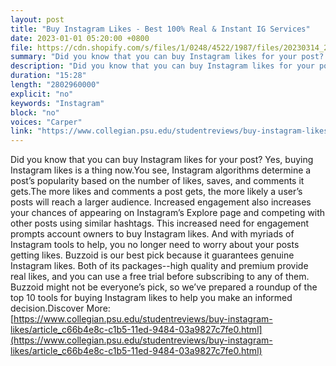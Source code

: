 ```yaml
---
layout: post
title: "Buy Instagram Likes - Best 100% Real & Instant IG Services"
date: 2023-01-01 05:20:00 +0800
file: https://cdn.shopify.com/s/files/1/0248/4522/1987/files/20230314_2.mp3?v=1678762271
summary: "Did you know that you can buy Instagram likes for your post? Yes, buying Instagram likes is a thing now.You see, Instagram algorithms determine a post’s popularity based on the number of likes, saves, and comments it gets.The more likes and comments a post gets, the more likely a user’s posts will reach a larger audience. Increased engagement also increases your chances of appearing on Instagram’s Explore page and competing with other posts using similar hashtags. This increased need for engagement prompts account owners to buy Instagram likes. And with myriads of Instagram tools to help, you no longer need to worry about your posts getting likes. Buzzoid is our best pick because it guarantees genuine Instagram likes. Both of its packages--high quality and premium provide real likes, and you can use a free trial before subscribing to any of them. Buzzoid might not be everyone’s pick, so we’ve prepared a roundup of the top 10 tools for buying Instagram likes to help you make an informed decision."
description: "Did you know that you can buy Instagram likes for your post? Yes, buying Instagram likes is a thing now.You see, Instagram algorithms determine a post’s popularity based on the number of likes, saves, and comments it gets.The more likes and comments a post gets, the more likely a user’s posts will reach a larger audience. Increased engagement also increases your chances of appearing on Instagram’s Explore page and competing with other posts using similar hashtags. This increased need for engagement prompts account owners to buy Instagram likes. And with myriads of Instagram tools to help, you no longer need to worry about your posts getting likes. Buzzoid is our best pick because it guarantees genuine Instagram likes. Both of its packages--high quality and premium provide real likes, and you can use a free trial before subscribing to any of them. Buzzoid might not be everyone’s pick, so we’ve prepared a roundup of the top 10 tools for buying Instagram likes to help you make an informed decision.Discover More: <a href='https://www.collegian.psu.edu/studentreviews/buy-instagram-likes/article_c66b4e8c-c1b5-11ed-9484-03a9827c7fe0.html'>https://www.collegian.psu.edu/studentreviews/buy-instagram-likes/article_c66b4e8c-c1b5-11ed-9484-03a9827c7fe0.html</a>"
duration: "15:28"
length: "2802960000"
explicit: "no"
keywords: "Instagram"
block: "no"
voices: "Carper"
link: "https://www.collegian.psu.edu/studentreviews/buy-instagram-likes/article_c66b4e8c-c1b5-11ed-9484-03a9827c7fe0.html"
---
```


Did you know that you can buy Instagram likes for your post? Yes, buying Instagram likes is a thing now.You see, Instagram algorithms determine a post’s popularity based on the number of likes, saves, and comments it gets.The more likes and comments a post gets, the more likely a user’s posts will reach a larger audience. Increased engagement also increases your chances of appearing on Instagram’s Explore page and competing with other posts using similar hashtags. This increased need for engagement prompts account owners to buy Instagram likes. And with myriads of Instagram tools to help, you no longer need to worry about your posts getting likes. Buzzoid is our best pick because it guarantees genuine Instagram likes. Both of its packages--high quality and premium provide real likes, and you can use a free trial before subscribing to any of them. Buzzoid might not be everyone’s pick, so we’ve prepared a roundup of the top 10 tools for buying Instagram likes to help you make an informed decision.Discover More: [https://www.collegian.psu.edu/studentreviews/buy-instagram-likes/article_c66b4e8c-c1b5-11ed-9484-03a9827c7fe0.html](https://www.collegian.psu.edu/studentreviews/buy-instagram-likes/article_c66b4e8c-c1b5-11ed-9484-03a9827c7fe0.html)
